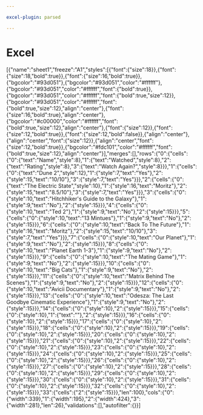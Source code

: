 ```yaml
---

excel-plugin: parsed

---
```



# Excel
[{"name":"sheet1","freeze":"A1","styles":[{"font":{"size":18}},{"font":{"size":18,"bold":true}},{"font":{"size":16,"bold":true}},{"bgcolor":"#93d051"},{"bgcolor":"#93d051","color":"#ffffff"},{"bgcolor":"#93d051","color":"#ffffff","font":{"bold":true}},{"bgcolor":"#93d051","color":"#ffffff","font":{"bold":true,"size":12}},{"bgcolor":"#93d051","color":"#ffffff","font":{"bold":true,"size":12},"align":"center"},{"font":{"size":16,"bold":true},"align":"center"},{"bgcolor":"#c00000","color":"#ffffff","font":{"bold":true,"size":12},"align":"center"},{"font":{"size":12}},{"font":{"size":12,"bold":true}},{"font":{"size":12,"bold":false}},{"align":"center"},{"align":"center","font":{"size":12}},{"align":"center","font":{"size":12,"bold":true}},{"bgcolor":"#fdc101","color":"#ffffff","font":{"bold":true,"size":12},"align":"center"}],"merges":[],"rows":{"0":{"cells":{"0":{"text":"Name","style":8},"1":{"text":"Watched","style":8},"2":{"text":"Rating","style":8},"3":{"text":"Watch Again?","style":8}}},"1":{"cells":{"0":{"text":"Dune 2","style":12},"1":{"style":7,"text":"Yes"},"2":{"style":15,"text":"10/10"},"3":{"style":7,"text":"Yes"}}},"2":{"cells":{"0":{"text":"The Electric State","style":10},"1":{"style":16,"text":"Moritz"},"2":{"style":15,"text":"8.5/10"},"3":{"style":7,"text":"Yes"}}},"3":{"cells":{"0":{"style":10,"text":"Hitchhiker's Guide to the Galaxy"},"1":{"style":9,"text":"No"},"2":{"style":15}}},"4":{"cells":{"0":{"style":10,"text":"Ted 2"},"1":{"style":9,"text":"No"},"2":{"style":15}}},"5":{"cells":{"0":{"style":10,"text":"13 Mintues"},"1":{"style":9,"text":"No"},"2":{"style":15}}},"6":{"cells":{"0":{"style":10,"text":"Back To The Future"},"1":{"style":16,"text":"Moritz"},"2":{"style":15,"text":"10/10"},"3":{"style":7,"text":"Yes"}}},"7":{"cells":{"0":{"style":10,"text":"Our Planet"},"1":{"style":9,"text":"No"},"2":{"style":15}}},"8":{"cells":{"0":{"style":10,"text":"Planet Earth 1-3"},"1":{"style":9,"text":"No"},"2":{"style":15}}},"9":{"cells":{"0":{"style":10,"text":"The Mating Game"},"1":{"style":9,"text":"No"},"2":{"style":15}}},"10":{"cells":{"0":{"style":10,"text":"Big Cats"},"1":{"style":9,"text":"No"},"2":{"style":15}}},"11":{"cells":{"0":{"style":10,"text":"Matrix Behind The Scenes"},"1":{"style":9,"text":"No"},"2":{"style":15}}},"12":{"cells":{"0":{"style":10,"text":"Avicii Documentary"},"1":{"style":9,"text":"No"},"2":{"style":15}}},"13":{"cells":{"0":{"style":10,"text":"Odesza: The Last Goodbye Cinematic Experience"},"1":{"style":9,"text":"No"},"2":{"style":15}}},"14":{"cells":{"0":{"style":10},"2":{"style":15}}},"15":{"cells":{"0":{"style":10},"1":{"text":""},"2":{"style":15}}},"16":{"cells":{"0":{"style":10},"2":{"style":15}}},"17":{"cells":{"0":{"style":10},"2":{"style":15}}},"18":{"cells":{"0":{"style":10},"2":{"style":15}}},"19":{"cells":{"0":{"style":10},"2":{"style":15}}},"20":{"cells":{"0":{"style":10},"2":{"style":15}}},"21":{"cells":{"0":{"style":10},"2":{"style":15}}},"22":{"cells":{"0":{"style":10},"2":{"style":15}}},"23":{"cells":{"0":{"style":10},"2":{"style":15}}},"24":{"cells":{"0":{"style":10},"2":{"style":15}}},"25":{"cells":{"0":{"style":10},"2":{"style":15}}},"26":{"cells":{"0":{"style":10},"2":{"style":15}}},"27":{"cells":{"0":{"style":10},"2":{"style":15}}},"28":{"cells":{"0":{"style":10},"2":{"style":15}}},"29":{"cells":{"0":{"style":10},"2":{"style":15}}},"30":{"cells":{"0":{"style":10},"2":{"style":15}}},"31":{"cells":{"0":{"style":10},"2":{"style":15}}},"32":{"cells":{"0":{"style":10},"2":{"style":15}}},"33":{"cells":{"2":{"style":15}}},"len":100},"cols":{"0":{"width":339},"1":{"width":195},"2":{"width":424},"3":{"width":281},"len":26},"validations":[],"autofilter":{}}]